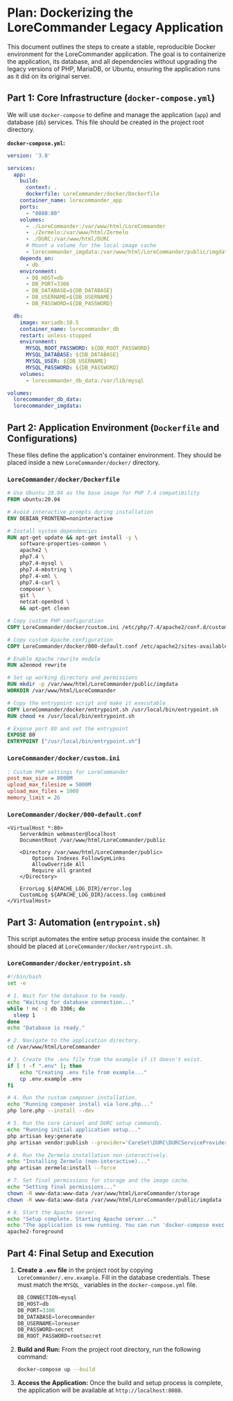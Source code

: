 # Plan: Dockerizing the LoreCommander Legacy Application

This document outlines the steps to create a stable, reproducible Docker environment for the LoreCommander application. The goal is to containerize the application, its database, and all dependencies without upgrading the legacy versions of PHP, MariaDB, or Ubuntu, ensuring the application runs as it did on its original server.

## Part 1: Core Infrastructure (`docker-compose.yml`)

We will use `docker-compose` to define and manage the application (`app`) and database (`db`) services. This file should be created in the project root directory.

__`docker-compose.yml`:__

```yaml
version: '3.8'

services:
  app:
    build:
      context: .
      dockerfile: LoreCommander/docker/Dockerfile
    container_name: lorecommander_app
    ports:
      - "8080:80"
    volumes:
      - ./LoreCommander:/var/www/html/LoreCommander
      - ./Zermelo:/var/www/html/Zermelo
      - ./DURC:/var/www/html/DURC
      # Mount a volume for the local image cache
      - lorecommander_imgdata:/var/www/html/LoreCommander/public/imgdata
    depends_on:
      - db
    environment:
      - DB_HOST=db
      - DB_PORT=3306
      - DB_DATABASE=${DB_DATABASE}
      - DB_USERNAME=${DB_USERNAME}
      - DB_PASSWORD=${DB_PASSWORD}

  db:
    image: mariadb:10.5
    container_name: lorecommander_db
    restart: unless-stopped
    environment:
      MYSQL_ROOT_PASSWORD: ${DB_ROOT_PASSWORD}
      MYSQL_DATABASE: ${DB_DATABASE}
      MYSQL_USER: ${DB_USERNAME}
      MYSQL_PASSWORD: ${DB_PASSWORD}
    volumes:
      - lorecommander_db_data:/var/lib/mysql

volumes:
  lorecommander_db_data:
  lorecommander_imgdata:
```

## Part 2: Application Environment (`Dockerfile` and Configurations)

These files define the application's container environment. They should be placed inside a new `LoreCommander/docker/` directory.

### `LoreCommander/docker/Dockerfile`

```dockerfile
# Use Ubuntu 20.04 as the base image for PHP 7.4 compatibility
FROM ubuntu:20.04

# Avoid interactive prompts during installation
ENV DEBIAN_FRONTEND=noninteractive

# Install system dependencies
RUN apt-get update && apt-get install -y \
    software-properties-common \
    apache2 \
    php7.4 \
    php7.4-mysql \
    php7.4-mbstring \
    php7.4-xml \
    php7.4-curl \
    composer \
    git \
    netcat-openbsd \
    && apt-get clean

# Copy custom PHP configuration
COPY LoreCommander/docker/custom.ini /etc/php/7.4/apache2/conf.d/custom.ini

# Copy custom Apache configuration
COPY LoreCommander/docker/000-default.conf /etc/apache2/sites-available/000-default.conf

# Enable Apache rewrite module
RUN a2enmod rewrite

# Set up working directory and permissions
RUN mkdir -p /var/www/html/LoreCommander/public/imgdata
WORKDIR /var/www/html/LoreCommander

# Copy the entrypoint script and make it executable
COPY LoreCommander/docker/entrypoint.sh /usr/local/bin/entrypoint.sh
RUN chmod +x /usr/local/bin/entrypoint.sh

# Expose port 80 and set the entrypoint
EXPOSE 80
ENTRYPOINT ["/usr/local/bin/entrypoint.sh"]
```

### `LoreCommander/docker/custom.ini`

```ini
; Custom PHP settings for LoreCommander
post_max_size = 8000M
upload_max_filesize = 5000M
upload_max_files = 1000
memory_limit = 2G
```

### `LoreCommander/docker/000-default.conf`

```apacheconf
<VirtualHost *:80>
    ServerAdmin webmaster@localhost
    DocumentRoot /var/www/html/LoreCommander/public

    <Directory /var/www/html/LoreCommander/public>
        Options Indexes FollowSymLinks
        AllowOverride All
        Require all granted
    </Directory>

    ErrorLog ${APACHE_LOG_DIR}/error.log
    CustomLog ${APACHE_LOG_DIR}/access.log combined
</VirtualHost>
```

## Part 3: Automation (`entrypoint.sh`)

This script automates the entire setup process inside the container. It should be placed at `LoreCommander/docker/entrypoint.sh`.

### `LoreCommander/docker/entrypoint.sh`

```bash
#!/bin/bash
set -e

# 1. Wait for the database to be ready.
echo "Waiting for database connection..."
while ! nc -z db 3306; do
  sleep 1
done
echo "Database is ready."

# 2. Navigate to the application directory.
cd /var/www/html/LoreCommander

# 3. Create the .env file from the example if it doesn't exist.
if [ ! -f ".env" ]; then
    echo "Creating .env file from example..."
    cp .env.example .env
fi

# 4. Run the custom composer installation.
echo "Running composer install via lore.php..."
php lore.php --install --dev

# 5. Run the core Laravel and DURC setup commands.
echo "Running initial application setup..."
php artisan key:generate
php artisan vendor:publish --provider='CareSet\DURC\DURCServiceProvider'

# 6. Run the Zermelo installation non-interactively.
echo "Installing Zermelo (non-interactive)..."
php artisan zermelo:install --force

# 7. Set final permissions for storage and the image cache.
echo "Setting final permissions..."
chown -R www-data:www-data /var/www/html/LoreCommander/storage
chown -R www-data:www-data /var/www/html/LoreCommander/public/imgdata

# 8. Start the Apache server.
echo "Setup complete. Starting Apache server..."
echo "The application is now running. You can run 'docker-compose exec app php artisan scry:sync' to populate the database."
apache2-foreground
```

## Part 4: Final Setup and Execution

1. __Create a `.env` file__ in the project root by copying `LoreCommander/.env.example`. Fill in the database credentials. These must match the `MYSQL_` variables in the `docker-compose.yml` file.

   ```javascript
   DB_CONNECTION=mysql
   DB_HOST=db
   DB_PORT=3306
   DB_DATABASE=lorecommander
   DB_USERNAME=loreuser
   DB_PASSWORD=secret
   DB_ROOT_PASSWORD=rootsecret
   ```

2. __Build and Run:__ From the project root directory, run the following command:

   ```bash
   docker-compose up --build
   ```

3. __Access the Application:__ Once the build and setup process is complete, the application will be available at `http://localhost:8080`.
